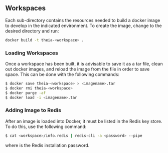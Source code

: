 ## Workspaces

Each sub-directory contains the resources needed to build a docker image to develop in the indicated environment.  To create the image, change to the desired directory and run:

```bash
docker build -t theia-<workspace> .
```

### Loading Workspaces

Once a workspace has been built, it is advisable to save it as a tar
file, clean out docker images, and reload the image from the file in
order to save space.  This can be done with the following commands:

```bash
$ docker save theia-<workspace> > <imagename>.tar
$ docker rmi theia-<workspace>
$ docker purge -af
$ docker load -i <imagename>.tar
```

### Adding Image to Redis

After an image is loaded into Docker, it must be listed in the Redis
key store.  To do this, use the following command:

```bash
$ cat <workspace>/info.redis | redis-cli -a <password> --pipe
```

where <password> is the Redis installation password.

